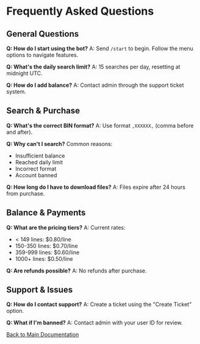  # Frequently Asked Questions

## General Questions

**Q: How do I start using the bot?**
A: Send `/start` to begin. Follow the menu options to navigate features.

**Q: What's the daily search limit?**
A: 15 searches per day, resetting at midnight UTC.

**Q: How do I add balance?**
A: Contact admin through the support ticket system.

## Search & Purchase

**Q: What's the correct BIN format?**
A: Use format `,XXXXXX,` (comma before and after).

**Q: Why can't I search?**
Common reasons:
- Insufficient balance
- Reached daily limit
- Incorrect format
- Account banned

**Q: How long do I have to download files?**
A: Files expire after 24 hours from purchase.

## Balance & Payments

**Q: What are the pricing tiers?**
A: Current rates:
- < 149 lines: $0.80/line
- 150-350 lines: $0.70/line
- 359-999 lines: $0.60/line
- 1000+ lines: $0.50/line

**Q: Are refunds possible?**
A: No refunds after purchase.

## Support & Issues

**Q: How do I contact support?**
A: Create a ticket using the "Create Ticket" option.

**Q: What if I'm banned?**
A: Contact admin with your user ID for review.

[Back to Main Documentation](README.md)